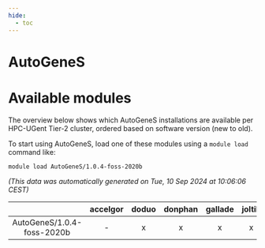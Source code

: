 ```yaml
---
hide:
  - toc
---
```


AutoGeneS
=========

# Available modules


The overview below shows which AutoGeneS installations are available per HPC-UGent Tier-2 cluster, ordered based on software version (new to old).

To start using AutoGeneS, load one of these modules using a `module load` command like:

```shell
module load AutoGeneS/1.0.4-foss-2020b
```

*(This data was automatically generated on Tue, 10 Sep 2024 at 10:06:06 CEST)*  

| |accelgor|doduo|donphan|gallade|joltik|shinx|skitty|
| :---: | :---: | :---: | :---: | :---: | :---: | :---: | :---: |
|AutoGeneS/1.0.4-foss-2020b|-|x|x|x|x|-|x|
